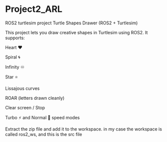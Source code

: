 # Project2_ARL
ROS2 turtlesim project
Turtle Shapes Drawer (ROS2 + Turtlesim)

This project lets you draw creative shapes in Turtlesim using ROS2.
It supports:

Heart ❤️

Spiral 🌀

Infinity ♾️

Star ⭐

Lissajous curves

ROAR (letters drawn cleanly)

Clear screen / Stop

Turbo ⚡ and Normal 🐢 speed modes

Extract the zip file and add it to the workspace. in my case the workspace is called ros2_ws, and this is the src file
